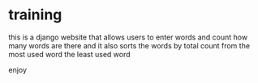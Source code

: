 # training
this is a django website that allows users to enter words and count how many words are there and it also sorts the words by total count
from the most used word the least used word 

enjoy
